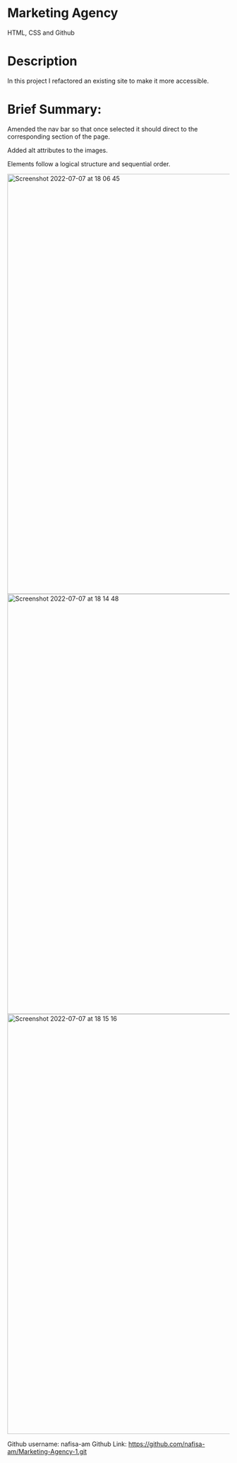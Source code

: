 # Marketing Agency

HTML, CSS and Github

# Description

In this project I refactored an existing site to make it more accessible.

# Brief Summary:

Amended the nav bar so that once selected it should direct to the corresponding section of the page.

Added alt attributes to the images.

Elements follow a logical structure and sequential order.

<img width="950" alt="Screenshot 2022-07-07 at 18 06 45" src="https://user-images.githubusercontent.com/108237958/177832205-7a750c6d-d040-452e-90c6-f04f15e5dcea.png">

<img width="950" alt="Screenshot 2022-07-07 at 18 14 48" src="https://user-images.githubusercontent.com/108237958/177832298-406d4f95-eec4-41a4-9e8b-58a1cff22001.png">


<img width="950" alt="Screenshot 2022-07-07 at 18 15 16" src="https://user-images.githubusercontent.com/108237958/177832454-bdab160f-f558-40e3-b920-b92a07966a21.png">




Github username: nafisa-am
Github Link: https://github.com/nafisa-am/Marketing-Agency-1.git
